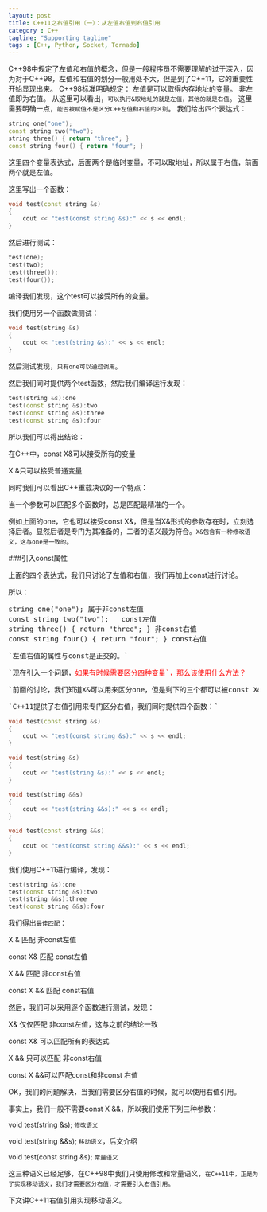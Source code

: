 ```yaml
---
layout: post
title: C++11之右值引用（一）：从左值右值到右值引用
category : C++
tagline: "Supporting tagline"
tags : [C++, Python, Socket, Tornado]
---
```

C++98中规定了左值和右值的概念，但是一般程序员不需要理解的过于深入，因为对于C++98，左值和右值的划分一般用处不大，但是到了C++11，它的重要性开始显现出来。
  C++98标准明确规定：
     左值是可以取得内存地址的变量。
      非左值即为右值。
   从这里可以看出，`可以执行&取地址的就是左值，其他的就是右值`。
  这里需要明确一点，`能否被赋值不是区分C++左值和右值的区别`。
  我们给出四个表达式：
  

```C++
string one("one");
const string two("two");
string three() { return "three"; }
const string four() { return "four"; }
```
		

这里四个变量表达式，后面两个是临时变量，不可以取地址，所以属于右值，前面两个就是左值。


这里写出一个函数：




```C++
void test(const string &s)
{
    cout << "test(const string &s):" << s << endl;
}
```
		

然后进行测试：




```C++
test(one);
test(two);
test(three());
test(four());
```
		

编译我们发现，这个test可以接受所有的变量。


我们使用另一个函数做测试：




```C++
void test(string &s)
{
    cout << "test(string &s):" << s << endl;
}
```
		

然后测试发现，`只有one可以通过调用`。


然后我们同时提供两个test函数，然后我们编译运行发现：




```C++
test(string &s):one
test(const string &s):two
test(const string &s):three
test(const string &s):four
```
		

 


所以我们可以得出结论：



  在C++中，const X&可以接受所有的变量


  X &只可以接受普通变量



同时我们可以看出C++重载决议的一个特点：



  当一个参数可以匹配多个函数时，总是匹配最精准的一个。



例如上面的one，它也可以接受const X&，但是当X&形式的参数存在时，立刻选择后者。显然后者是专门为其准备的，二者的语义最为符合。`X&包含有一种修改语义，这与one是一致的`。


 



###引入const属性


 


上面的四个表达式，我们只讨论了左值和右值，我们再加上const进行讨论。


所以：



  <pre>string one("one"); 属于非const左值
<a name="cl-7"></a>const string two("two");   const左值
<a name="cl-8"></a>string three() { return "three"; } 非const右值
const string four() { return "four"; } const右值</pre>


<pre>`左值右值的属性与const是正交的。`</pre>

<pre>`现在引入一个问题，<font color="#ff0000">如果有时候需要区分四种变量`，那么该使用什么方法？</font></pre>

<pre>`前面的讨论，我们知道X&可以用来区分one，但是剩下的三个都可以被const X&吞掉，显然我们需要为一些变量提供一些定制版本的参数，来让不同的变量优先选择不同的参数。`</pre>

<pre>`C++11提供了右值引用来专门区分右值，我们同时提供四个函数：`</pre>



```C++
void test(const string &s)
{
    cout << "test(const string &s):" << s << endl;
}

void test(string &s)
{
    cout << "test(string &s):" << s << endl;
}

void test(string &&s)
{
    cout << "test(string &&s):" << s << endl;
}

void test(const string &&s)
{
    cout << "test(const string &&s):" << s << endl;
}
```
		

我们使用C++11进行编译，发现：




```C++
test(string &s):one
test(const string &s):two
test(string &&s):three
test(const string &&s):four
```
		

我们得出`最佳匹配`：


 



  X & 匹配 非const左值


  const X& 匹配 const左值


  X && 匹配 非const右值


  const X && 匹配 const右值



然后，我们可以采用逐个函数进行测试，发现：



  X& 仅仅匹配 非const左值，这与之前的结论一致


  const X& 可以匹配所有的表达式


  X && 只可以匹配 非const右值


  const X &&可以匹配const和非const 右值



OK，我们的问题解决，当我们需要区分右值的时候，就可以使用右值引用。


事实上，我们一般不需要const X &&，所以我们使用下列三种参数：



   


  void test(string &s); `修改语义`




  void test(string &&s); `移动语义`，后文介绍




  void test(const string &s); `常量语义`



这三种语义已经足够，在C++98中我们只使用修改和常量语义，`在C++11中，正是为了实现移动语义，我们才需要区分右值，才需要引入右值引用`。


 


下文讲C++11右值引用实现移动语义。

			